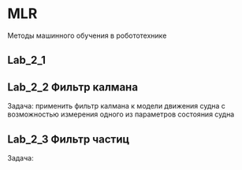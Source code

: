 # MLR
Методы машинного обучения в робототехнике

## Lab_2_1 

## Lab_2_2 Фильтр калмана
Задача: применить фильтр калмана к модели движения судна с возможностью измерения одного из параметров состояния судна

## Lab_2_3 Фильтр частиц
Задача: 